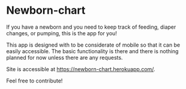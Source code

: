 # Newborn-chart

If you have a newborn and you need to keep track of feeding, diaper changes, or pumping, this is the app for you!

This app is designed with to be considerate of mobile so that it can be easily accessible. The basic functionality is there and there is nothing planned for now unless there are any requests.

Site is accessible at https://newborn-chart.herokuapp.com/.

Feel free to contribute!

